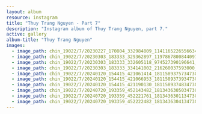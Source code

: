 ```yaml
---
layout: album
resource: instagram
title: "Thuy Trang Nguyen - Part 7"
description: "Instagram album of Thuy Trang Nguyen, part 7."
active: gallery
album-title: "Thuy Trang Nguyen"
images:
  - image_path: chin_19022/7/20230227_170804_332984809_1141165226556634_3664591548341797486_n.jpg
  - image_path: chin_19022/7/20230303_183333_329362897_1197867800844097_3173007186805405777_n.jpg
  - image_path: chin_19022/7/20230303_183333_332605118_974527390196641_8561105578719296840_n.jpg
  - image_path: chin_19022/7/20230303_183333_334141002_216260037593000_1561616750622448502_n.jpg
  - image_path: chin_19022/7/20240120_154415_421061414_18115893757347304_2051558496786951530_n.jpg
  - image_path: chin_19022/7/20240120_154415_421066953_18115893739347304_928781706727102896_n.jpg
  - image_path: chin_19022/7/20240120_154415_421190130_18115893748347304_1713921168479074355_n.jpg
  - image_path: chin_19022/7/20240720_193359_452143482_18134363050347304_2730486967464310483_n.jpg
  - image_path: chin_19022/7/20240720_193359_452221761_18134363011347304_5599625440042614650_n.jpg
  - image_path: chin_19022/7/20240720_193359_452222482_18134363041347304_1044247371357491870_n.jpg
---
```

